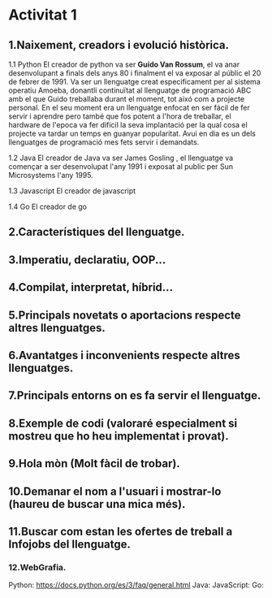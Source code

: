 # Activitat 1


## 1.Naixement, creadors i evolució històrica.

1.1 Python
El creador de python va ser **Guido Van Rossum**, el va anar desenvolupant a finals dels anys 80 i finalment el va exposar al públic el 20 de febrer de 1991. Va ser un llenguatge creat especificament per al sistema operatiu Amoeba, donantli continuïtat al llenguatge de programació ABC amb el que Guido treballaba durant el moment, tot aixó com a projecte personal. En el seu moment era un llenguatge enfocat en ser fácil de fer servir i aprendre pero també que fos potent a l'hora de treballar, el hardware de l'epoca va fer difícil la seva implantació per la qual cosa el projecte va tardar un temps en guanyar popularitat. Avui en dia es un dels llenguatges de programació mes fets servir i demandats.

1.2 Java
El creador de Java va ser James Gosling , el llenguatge va començar a ser desenvolupat l'any 1991 i exposat al public per Sun Microsystems l'any 1995.

1.3 Javascript
El creador de javascript

1.4 Go
El creador de go 

## 2.Característiques del llenguatge.

## 3.Imperatiu, declaratiu, OOP...

## 4.Compilat, interpretat, híbrid...

## 5.Principals novetats o aportacions respecte altres llenguatges.

## 6.Avantatges i inconvenients respecte altres llenguatges.

## 7.Principals entorns on es fa servir el llenguatge.

## 8.Exemple de codi (valoraré especialment si mostreu que ho heu implementat i provat).

## 9.Hola mòn (Molt fàcil de trobar).

## 10.Demanar el nom a l'usuari i mostrar-lo (haureu de buscar una mica més).

## 11.Buscar com estan les ofertes de treball a Infojobs del llenguatge.

### 12.WebGrafia.
Python: https://docs.python.org/es/3/faq/general.html 
Java:
JavaScript:
Go:
